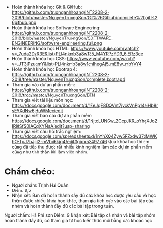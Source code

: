 ﻿- Hoàn thành khóa học Git & GitHub: https://github.com/truonganhhoang/INT2208-2-2018/blob/master/NguyenTruongSon/Git%26Github/complete%20git%26github.png
- Hoàn thành khóa học Software Engineering: https://github.com/truonganhhoang/INT2208-2-2018/blob/master/NguyenTruongSon/SOFTWARE-ENGINEERING/software-engineering.full.png
- Hoàn thành khóa học HTML: https://www.youtube.com/watch?v=_7uda2DyR3E&list=PLl4nkmb3a8w135_M4YRPzYD9_6tERz3ce
- Hoàn thành khóa học CSS: https://www.youtube.com/watch?v=_JT3jPzuqmY&list=PLl4nkmb3a8w1cnIhegAj5_mE8w_mbYvY4
- Hoàn thành khóa học Bootrap 4: https://github.com/truonganhhoang/INT2208-2-2018/tree/master/NguyenTruongSon/complete.bootrap4
- Tham gia vào dự án phần mềm: https://github.com/truonganhhoang/INT2208-2-2018/tree/master/NguyenTruongSon/BTN
- Tham gia viết tài liệu môn học: https://docs.google.com/document/d/1ZeJqF8DQVnt7jvckVnPp14eiHb8rsEVXdNw6jHuWMec/edit 
- Tham gia viết báo cáo dự án phần mềm: https://docs.google.com/document/d/1NjtcLUNGw_2CcpJKR_oYhgXJo2IRi8SfS0IAQqXYNsA/edit?usp=sharing
- Tham gia viết câu hỏi trắc nghiệm: https://docs.google.com/spreadsheets/d/1nYhXQ4Zyw5RZxdw37dMWKhO-TpJ7bJgl2-mVbd6kjq4/edit#gid=53497746
Qua khóa học thì em cũng đã tiếp thu được rất nhiều kinh nghiệm làm các dự án phần mềm cũng như tinh thần khi làm việc nhóm.

# Chấm chéo: 
- Người chấm: Trịnh Hải Quân 
- Điểm: 9,5
- Nhận xét: Bạn đã hoàn thành đầy đủ các khóa học được yêu cầu và học thêm được nhiều 
khóa học khác, tham gia tích cực vào các bài tập của nhóm và hoàn thành đầy đủ các bài
tập trong tuần.

Người chấm: Hà Phi sơn
Điểm: 9
Nhận xét: Bài tập cá nhân và bài tập nhóm hoàn thành đầy đủ, có tham gia tự học kiến thức mới bằng các khoác học
